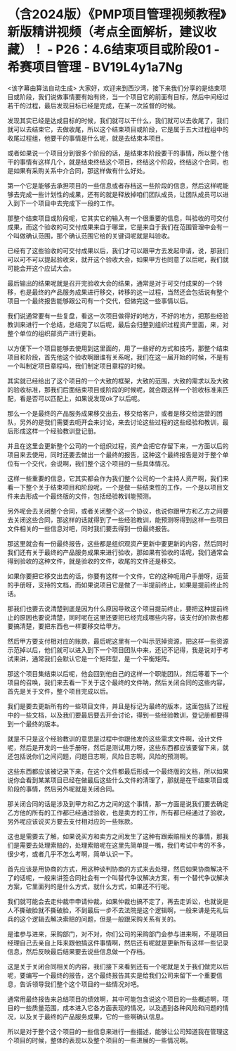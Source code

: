 # （含2024版）《PMP项目管理视频教程》新版精讲视频（考点全面解析，建议收藏）！ - P26：4.6结束项目或阶段01 - 希赛项目管理 - BV19L4y1a7Ng

<该字幕由算法自动生成> 大家好，欢迎来到西沙湾，接下来我们分享的是结束项目或阶段，我们说做事情要有始有终，当一个项目它的前面有目标，然后中间经过若干的过程，最后发现目标已经是完成，在某一次监督的时候。

发现其实已经是达成目标的时候，我们就可以干什么，我们就可以去收尾了，我们就可以去结束它，去做收尾，所以这个结束项目或阶段，它是属于五大过程组中的收尾过程组，他要干的事情是什么呢，就是去结束本项目。

或者如果说一个项目分到很多个阶段的话，是结束本阶段要干的事情，所以整个他干的事情有这样几个，就是结束终结这个项目，终结这个阶段，终结这个合同，也是如果有采购关系中介合同，那这样做有什么好处。

第一个它是能够去承担项目的一些信息或者存档这一些阶段的信息，然后这样呢能够去完成一些计划性的成果，还有的就是释放掉咱们团队成员，让团队成员可以进入到下一个项目中去完成下一段的工作。

那整个结束项目或阶段呢，它其实它的输入有一个很重要的信息，叫验收的可交付成果，而这个验收的可交付成果来自于哪里，它是来自于我们在范围管理中会有一个叫做确认范围，那个确认范围它给的关键词呢就是叫验收。

已经有了这些验收的可交付成果以后，我们才可以跟甲方去发起申请，说，那我们可以可不可以提起验收来，就开这个验收大会，如果甲方也同意了以后呢，我们就可能会开这个应试大会。

最后输出的结果呢就是召开完验收大会的结果，通常是对于可交付成果的一个转移，也是最终的产品服务成果进行移交，转移的这一过程，当然还会包括说有整个项目一个最终报告能够跟公司有一个交代，但做完这一些事情以后。

我们说通常要有一些复盘，看这一次项目做得好的地方，不好的地方，把那些经验教训来进行一个总结，总结完了以后呢，最后会归整到组织过程资产里面，来，对整个单位的组织部资产进行更新。

以方便下一个项目能够去使用到这里面的，用了一些好的方式和技巧，那整个结束项目和阶段，首先他这个验收啊跟谁有关系呢，我们在这一届开始的时候，不是有一个叫制定项目章程吗，我们制定项目章程的时候。

其实就已经给出了这个项目的一个大致的框架，大致的范围，大致的需求以及大致的验收标准，那我们后面结束项目或阶段的时候呢，就会跟这样一个验收标准来匹配，看是否可以匹配上，如果说发现ok了以后呢。

那么一个是最终的产品服务成果移交出去，移交给客户，或者是移交给运营的团队，另外的是我们需要去呃开会来讨论，来去讨论这些过程的这些经验和教训，最后形成这样一个经验教训登记册。

并且在这里会更新整个公司的一个组织过程，资产会把它存留下来，一方面以后的项目来去使用，同时还要去做出一个最终的报告，这种这个最终报告是对于整个单位有一个交代，会说啊，我们整个这个项目的一些具体情况。

这样一些重要的信息，它其实都会作为我们整个公司的一个主持人资产啊，我们来看一下整个关于结束项目和阶段呢，一个是做一些结束性的工作，一个是以项目文件来去形成一个最终版的文件，包括经验教训能预测。

另外呢会去关闭整个合同，或者关闭整个这一个协议，也说你跟甲方和乙方之间要去关闭这些合同，那这样的话就得到了一些经验教训，能预测呀得到这样一些项目文件相关的一些信息对吧，同时我们要去得到一份最终报告。

那这里就会有一份最终报告，这些都是组织观资产更新中要更新的内容，然后同时我们还有关于最终的产品服务成果来进行验收，那如果有验收的话呢，我们通常会得到验收的这种文件，就是验收的文件，收尾的文件还是移交。

如果你要把它移交出去的话，你要有这样一个文件，它的这种呃用户手册呀，运营的手册呀，支持的文档，而如果说项目它是做了一半提前终止，如果是提前终止的话。

那我们也要去说清楚到底是因为什么原因导致这个项目提前终止，要把这种提前终止的原因也要说清楚，同时呢在这里还要把已经完成哪些内容，该支付的价款也都要搞清楚，要把东西也一样要移交给甲方。

然后甲方要支付相对应的账款，最后呢这里有一个叫示范掉资源，把这样一些资源示范掉以后，他们就可以进入到下一个项目团队中来，还记不记得，我是说对于考试来讲，通常我们会默认它是一个矩阵型，是一个平衡矩阵。

那这个项目集结束以后呢，他会回到他自己的这样一个职能团队，然后等着下一个项目的召唤，我们来去看一下关于这个最终的文件呐，然后关闭合同的这些内容，首先是关于文件，整个项目完成以后。

我们是要去更新所有的一些项目文件，并且是标记为最终的版本，这面包括了过程中的一些文档，以及我们要最后要去开会讨论，得到一些经验教训，登记册都要得到一个最终的版本。

就是不只是这个经验教训的意思是过程中你跟他发的这些需求文件啊，设计文件呢，然后是开发的一些手册呀，然后是测试用力呀，这些东西都应该要留下来，就还包括说你们之间问题，问题日志啊，风险日志啊，风险的预测啊。

这些东西都应该被记录下来，在这个文件都最后形成一个最终版的文档，所以如果说你会看到某某项目已经在做最后这些什么文件的清理了，那就是在干结束项目或阶段的事情，然后另外呢就是关闭合同。

那关闭合同的话是涉及到甲方和乙方之间的这个事情，那一方面是说我们要去确定乙方他的所有的工作都已经通过验收，也是卖方的工作，所有都已经通过了验收，另外呢应该说买方要去支付相对应的一些账款。

这也是需要去了解，如果说买方和卖方之间发生了这种有跟索赔相关的事情，那我们是需要去处理索赔的，处理索赔呢在这里先简单提一嘴，我们考试中考的不多，很少考，或者几乎不怎么考啊，简单认识一下。

首先应该是用协商的方式，用这种谈判协商的方式来去处理，然后如果协商解决不了的话呢，一般来讲签合同社会有一个叫替代争议解决方案，有一个替代争议解决方案，它里面列的是什么方式，就什么方式，如果还不行呢。

我们就可能会去走仲裁申申请仲裁，如果仲裁也搞不定了，再去走诉讼，也就说是人不撕破脸就不撕破脸，不到最后一步不去法院是这个逻辑啊，一般来讲是先礼后兵的这个逻辑去解决索赔的问题，但是一般跟采购关系有关的。

是谁参与进来，采购部门，对不对，你们公司的采购部门会参与进来啊，不是项目经理自己去亲自上阵来跟他搞这件事情啊，然后还有呢就是更新所有这样一些记录信息，然后反映最后结果要去说些信息做一个存档。

这是关于关闭合同相关的内容，我们接下来看到还有一个呢就是关于我们做完以后呢，要编写一个最终的报告，这个最终报告其实是给我们公司来留下一个重要信息，告诉领导我们整个这个项目的一些情况对吧。

通常用最终报告来总结项目的绩效啊，其中可能包含说这个项目的一些概述啊，项目的一些质量范围，成本进入它各方面表现的情况，以及遇到各种风险和问题的情况，以及关于最终的产品服务成果，它的一些啊确认信息。

所以是对于整个这个项目的一些信息来进行一些描述，能够让公司知道我在管理这个项目的时候，整体的表现以及整个项目的一些进展的一些情况啊。

